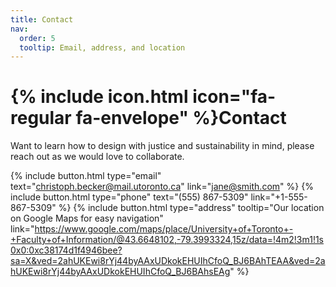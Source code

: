 ```yaml
---
title: Contact
nav:
  order: 5
  tooltip: Email, address, and location
---
```


# {% include icon.html icon="fa-regular fa-envelope" %}Contact

Want to learn how to design with justice and sustainability in mind, 
please reach out as we would love to collaborate.

{%
  include button.html
  type="email"
  text="christoph.becker@mail.utoronto.ca"
  link="jane@smith.com"
%}
{%
  include button.html
  type="phone"
  text="(555) 867-5309"
  link="+1-555-867-5309"
%}
{%
  include button.html
  type="address"
  tooltip="Our location on Google Maps for easy navigation"
  link="https://www.google.com/maps/place/University+of+Toronto+-+Faculty+of+Information/@43.6648102,-79.3993324,15z/data=!4m2!3m1!1s0x0:0xc38174d1f4946bee?sa=X&ved=2ahUKEwi8rYj44byAAxUDkokEHUIhCfoQ_BJ6BAhTEAA&ved=2ahUKEwi8rYj44byAAxUDkokEHUIhCfoQ_BJ6BAhsEAg"
%}

